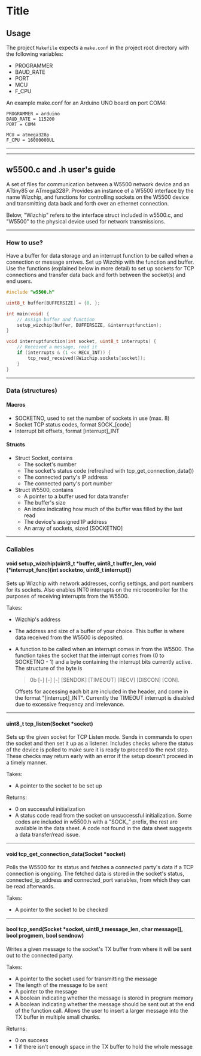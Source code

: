 # Title

## Usage

The project `Makefile` expects a `make.conf` in the project root directory with the following variables:

- PROGRAMMER
- BAUD\_RATE
- PORT
- MCU
- F\_CPU

An example make.conf for an Arduino UNO board on port COM4:

```make
PROGRAMMER = arduino
BAUD_RATE = 115200
PORT = COM4

MCU = atmega328p
F_CPU = 16000000UL
```

---
---

## w5500.c and .h user's guide

A set of files for communication between a W5500 network device and an ATtiny85 or ATmega328P. Provides an instance of a W5500 interface by the name Wizchip, and functions for controlling sockets on the W5500 device and transmitting data back and forth over an ethernet connection.

Below, "Wizchip" refers to the interface struct included in w5500.c, and "W5500" to the physical device used for network transmissions.

---

### How to use?

Have a buffer for data storage and an interrupt function to be called when a connection or message arrives. Set up Wizchip with the function and buffer. Use the functions (explained below in more detail) to set up sockets for TCP connections and transfer data back and forth between the socket(s) and end users.

```c
#include "w5500.h"

uint8_t buffer[BUFFERSIZE] = {0, };

int main(void) {
    // Assign buffer and function
    setup_wizchip(buffer, BUFFERSIZE, &interruptfunction);
}

void interruptfunction(int socket, uint8_t interrupts) {
    // Received a message, read it
    if (interrupts & (1 << RECV_INT)) {
        tcp_read_received(&Wizchip.sockets[socket]);
    }
}
```

---

### Data (structures)

#### Macros 

- SOCKETNO, used to set the number of sockets in use (max. 8)
- Socket TCP status codes, format SOCK_[code]
- Interrupt bit offsets, format [interrupt]_INT

#### Structs

- Struct Socket, contains
    - The socket's number
    - The socket's status code (refreshed with tcp_get_connection_data())
    - The connected party's IP address
    - The connected party's port number
- Struct W5500, contains
    - A pointer to a buffer used for data transfer
    - The buffer's size 
    - An index indicating how much of the buffer was filled by the last read
    - The device's assigned IP address
    - An array of sockets, sized [SOCKETNO]

---

### Callables

#### void setup_wizchip(uint8_t *buffer, uint8_t buffer_len, void (*interrupt_func)(int socketno, uint8_t interrupt))

Sets up Wizchip with network addresses, config settings, and port numbers for its sockets. Also enables INT0 interrupts on the microcontroller for the purposes of receiving interrupts from the W5500.

Takes:
    
- Wizchip's address
- The address and size of a buffer of your choice. This buffer is where data received from the W5500 is deposited.
- A function to be called when an interrupt comes in from the W5500. The function takes the socket that the interrupt comes from (0 to SOCKETNO - 1) and a byte containing the interrupt bits currently active. The structure of the byte is 

    > 0b [-]  [-]  [-]  [SENDOK]  [TIMEOUT]  [RECV]  [DISCON]  [CON].

    Offsets for accessing each bit are included in the header, and come in the format "[interrupt]_INT". Currently the TIMEOUT interrupt is disabled due to excessive frequency and irrelevance.

---
#### uint8_t tcp_listen(Socket *socket)

Sets up the given socket for TCP Listen mode. Sends in commands to open the socket and then set it up as a listener. Includes checks where the status of the device is polled to make sure it is ready to proceed to the next step. These checks may return early with an error if the setup doesn't proceed in a timely manner.

Takes: 

- A pointer to the socket to be set up

Returns:

- 0 on successful initialization
- A status code read from the socket on unsuccessful initialization. Some codes are included in w5500.h with a "SOCK_" prefix, the rest are available in the data sheet. A code not found in the data sheet suggests a data transfer/read issue. 

---
#### void tcp_get_connection_data(Socket *socket)

Polls the W5500 for its status and fetches a connected party's data if a TCP connection is ongoing. The fetched data is stored in the socket's status, connected_ip_address and connected_port variables, from which they can be read afterwards.

Takes: 

- A pointer to the socket to be checked

---
#### bool tcp_send(Socket *socket, uint8_t message_len, char message[], bool progmem, bool sendnow)

Writes a given message to the socket's TX buffer from where it will be sent out to the connected party.

Takes:

- A pointer to the socket used for transmitting the message
- The length of the message to be sent
- A pointer to the message
- A boolean indicating whether the message is stored in program memory
- A boolean indicating whether the message should be sent out at the end of the function call. Allows the user to insert a larger message into the TX buffer in multiple small chunks.

Returns: 

- 0 on success
- 1 if there isn't enough space in the TX buffer to hold the whole message
